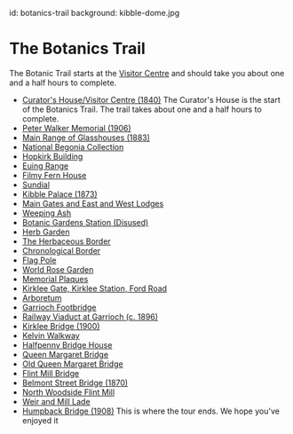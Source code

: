 id: botanics-trail
background: kibble-dome.jpg

# The Botanics Trail

The Botanic Trail starts at the [Visitor Centre](1) and should take you about one and a half hours to complete.

* [Curator's House/Visitor Centre (1840)](1)
  The Curator's House is the start of the Botanics Trail. The trail takes about one and a half hours to complete.
* [Peter Walker Memorial (1906)](2)
* [Main Range of Glasshouses (1883)](3)
* [National Begonia Collection](listing:begonias)
* [Hopkirk Building](81)
* [Euing Range](82)
* [Filmy Fern House](80)
* [Sundial](4)
* [Kibble Palace (1873)](5)
* [Main Gates and East and West Lodges](6)
* [Weeping Ash](706)
* [Botanic Gardens Station (Disused)](8)
* [Herb Garden](9)
* [The Herbaceous Border](10)
* [Chronological Border](11)
* [Flag Pole](12)
* [World Rose Garden](13)
* [Memorial Plaques](14)
* [Kirklee Gate, Kirklee Station, Ford Road](15)
* [Arboretum](16)
* [Garrioch Footbridge](17)
* [Railway Viaduct at Garrioch (c. 1896)](18)
* [Kirklee Bridge (1900)](19)
* [Kelvin Walkway](20)
* [Halfpenny Bridge House](21)
* [Queen Margaret Bridge](23)
* [Old Queen Margaret Bridge](24)
* [Flint Mill Bridge](25)
* [Belmont Street Bridge (1870)](26)
* [North Woodside Flint Mill](27)
* [Weir and Mill Lade](28)
* [Humpback Bridge (1908)](29)
  This is where the tour ends.  We hope you've enjoyed it
